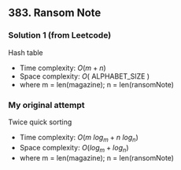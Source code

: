 ## 383. Ransom Note

### Solution 1 (from Leetcode)

Hash table

- Time complexity: $O(m + n)$
- Space complexity: $O($ ALPHABET_SIZE $)$
- where m = len(magazine); n = len(ransomNote)

### My original attempt

Twice quick sorting

- Time complexity:  $O(m \ log_m + n \ log_n)$
- Space complexity: $O(log_m + log_n)$
- where m = len(magazine); n = len(ransomNote)